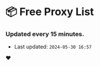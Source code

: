 # :package: Free Proxy List
### Updated every 15 minutes.

- Last updated: `2024-05-30 16:57`

:heart:
